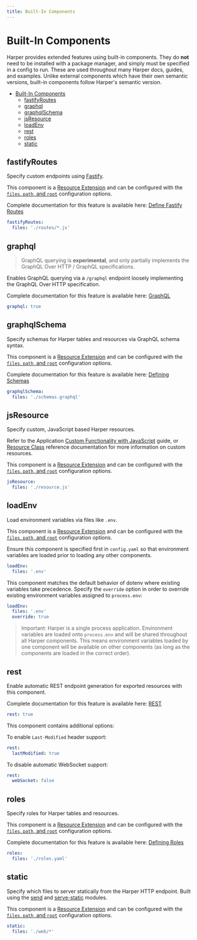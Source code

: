 ```yaml
---
title: Built-In Components
---
```


# Built-In Components

Harper provides extended features using built-in components. They do **not** need to be installed with a package manager, and simply must be specified in a config to run. These are used throughout many Harper docs, guides, and examples. Unlike external components which have their own semantic versions, built-in components follow Harper's semantic version.

- [Built-In Components](#built-in-components)
	- [fastifyRoutes](#fastifyroutes)
	- [graphql](#graphql)
	- [graphqlSchema](#graphqlschema)
	- [jsResource](#jsresource)
	- [loadEnv](#loadenv)
	- [rest](#rest)
	- [roles](#roles)
	- [static](#static)

<!-- ## authentication -->

<!-- ## clustering -->

## fastifyRoutes

Specify custom endpoints using [Fastify](https://fastify.dev/).

This component is a [Resource Extension](./reference#resource-extension) and can be configured with the [`files`, `path`, and `root`](./reference#resource-extension-configuration) configuration options.

Complete documentation for this feature is available here: [Define Fastify Routes](../applications/define-routes)

```yaml
fastifyRoutes:
  files: './routes/*.js'
```

## graphql

> GraphQL querying is **experimental**, and only partially implements the GraphQL Over HTTP / GraphQL specifications.

Enables GraphQL querying via a `/graphql` endpoint loosely implementing the GraphQL Over HTTP specification.

Complete documentation for this feature is available here: [GraphQL](../../technical-details/reference/graphql)

```yaml
graphql: true
```

## graphqlSchema

Specify schemas for Harper tables and resources via GraphQL schema syntax.

This component is a [Resource Extension](./reference#resource-extension) and can be configured with the [`files`, `path`, and `root`](./reference#resource-extension-configuration) configuration options.

Complete documentation for this feature is available here: [Defining Schemas](../applications/defining-schemas)

```yaml
graphqlSchema:
  files: './schemas.graphql'
```

## jsResource

Specify custom, JavaScript based Harper resources.

Refer to the Application [Custom Functionality with JavaScript](../applications/#custom-functionality-with-javascript) guide, or [Resource Class](../../technical-details/reference/resource) reference documentation for more information on custom resources.

This component is a [Resource Extension](./reference#resource-extension) and can be configured with the [`files`, `path`, and `root`](./reference#resource-extension-configuration) configuration options.

```yaml
jsResource:
  files: './resource.js'
```

## loadEnv

Load environment variables via files like `.env`.

This component is a [Resource Extension](./reference#resource-extension) and can be configured with the [`files`, `path`, and `root`](./reference#resource-extension-configuration) configuration options.

Ensure this component is specified first in `config.yaml` so that environment variables are loaded prior to loading any other components.

```yaml
loadEnv:
  files: '.env'
```

This component matches the default behavior of dotenv where existing variables take precedence. Specify the `override` option in order to override existing environment variables assigned to `process.env`:

```yaml
loadEnv:
  files: '.env'
  override: true
```

> Important: Harper is a single process application. Environment variables are loaded onto `process.env` and will be shared throughout all Harper components. This means environment variables loaded by one component will be available on other components (as long as the components are loaded in the correct order).

<!-- ## login -->

<!-- ## mqtt -->

<!-- ## operationsApi -->

<!-- ## replication -->

## rest

Enable automatic REST endpoint generation for exported resources with this component.

Complete documentation for this feature is available here: [REST](../rest)

```yaml
rest: true
```

This component contains additional options:

To enable `Last-Modified` header support:

```yaml
rest:
  lastModified: true
```

To disable automatic WebSocket support:

```yaml
rest:
  webSocket: false
```

## roles

Specify roles for Harper tables and resources.

This component is a [Resource Extension](./reference#resource-extension) and can be configured with the [`files`, `path`, and `root`](./reference#resource-extension-configuration) configuration options.

Complete documentation for this feature is available here: [Defining Roles](../applications/defining-roles)

```yaml
roles:
  files: './roles.yaml'
```

## static

Specify which files to server statically from the Harper HTTP endpoint. Built using the [send](https://www.npmjs.com/package/send) and [serve-static](https://www.npmjs.com/package/serve-static) modules.

This component is a [Resource Extension](./reference#resource-extension) and can be configured with the [`files`, `path`, and `root`](./reference#resource-extension-configuration) configuration options.

```yaml
static:
  files: './web/*'
```
